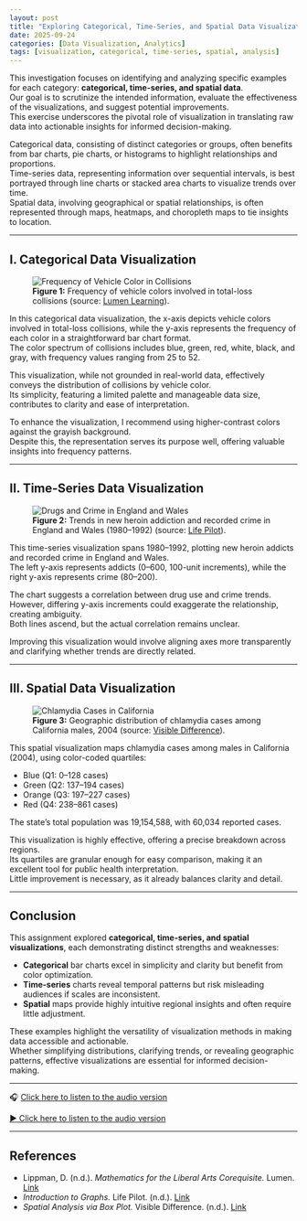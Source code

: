 ```yaml
---
layout: post
title: "Exploring Categorical, Time-Series, and Spatial Data Visualizations"
date: 2025-09-24
categories: [Data Visualization, Analytics]
tags: [visualization, categorical, time-series, spatial, analysis]
---
```


This investigation focuses on identifying and analyzing specific examples for each category: **categorical, time-series, and spatial data**.  
Our goal is to scrutinize the intended information, evaluate the effectiveness of the visualizations, and suggest potential improvements.  
This exercise underscores the pivotal role of visualization in translating raw data into actionable insights for informed decision-making.

Categorical data, consisting of distinct categories or groups, often benefits from bar charts, pie charts, or histograms to highlight relationships and proportions.  
Time-series data, representing information over sequential intervals, is best portrayed through line charts or stacked area charts to visualize trends over time.  
Spatial data, involving geographical or spatial relationships, is often represented through maps, heatmaps, and choropleth maps to tie insights to location.

---

## I. Categorical Data Visualization

<figure>
  <img src="https://rachkat.github.io/Rachelgoldsbury.github.io/assets/auto-recalls-1.png" alt="Frequency of Vehicle Color in Collisions">
  <figcaption><strong>Figure 1:</strong> Frequency of vehicle colors involved in total-loss collisions (source: <a href="https://courses.lumenlearning.com/coloradomesa-mathforliberalartscorequisite/chapter/presenting-categorical-data-graphically/">Lumen Learning</a>).</figcaption>
</figure>

In this categorical data visualization, the x-axis depicts vehicle colors involved in total-loss collisions, while the y-axis represents the frequency of each color in a straightforward bar chart format.  
The color spectrum of collisions includes blue, green, red, white, black, and gray, with frequency values ranging from 25 to 52.  

This visualization, while not grounded in real-world data, effectively conveys the distribution of collisions by vehicle color.  
Its simplicity, featuring a limited palette and manageable data size, contributes to clarity and ease of interpretation.  

To enhance the visualization, I recommend using higher-contrast colors against the grayish background.  
Despite this, the representation serves its purpose well, offering valuable insights into frequency patterns.

---

## II. Time-Series Data Visualization

<figure>
  <img src="https://rachkat.github.io/Rachelgoldsbury.github.io/assets/auto-recalls-2.png" alt="Drugs and Crime in England and Wales">
  <figcaption><strong>Figure 2:</strong> Trends in new heroin addiction and recorded crime in England and Wales (1980–1992) (source: <a href="https://www.life-pilot.co.uk/improve-your-skills/introduction-to-graphs/time-series-graphs">Life Pilot</a>).</figcaption>
</figure>

This time-series visualization spans 1980–1992, plotting new heroin addicts and recorded crime in England and Wales.  
The left y-axis represents addicts (0–600, 100-unit increments), while the right y-axis represents crime (80–200).  

The chart suggests a correlation between drug use and crime trends.  
However, differing y-axis increments could exaggerate the relationship, creating ambiguity.  
Both lines ascend, but the actual correlation remains unclear.  

Improving this visualization would involve aligning axes more transparently and clarifying whether trends are directly related.

---

## III. Spatial Data Visualization

<figure>
  <img src="https://rachkat.github.io/Rachelgoldsbury.github.io/assets/auto-recalls-3.png" alt="Chlamydia Cases in California">
  <figcaption><strong>Figure 3:</strong> Geographic distribution of chlamydia cases among California males, 2004 (source: <a href="https://vizdiff.blogspot.com/2016/05/spatial-analysis-via-box-plot.html">Visible Difference</a>).</figcaption>
</figure>

This spatial visualization maps chlamydia cases among males in California (2004), using color-coded quartiles:  
- Blue (Q1: 0–128 cases)  
- Green (Q2: 137–194 cases)  
- Orange (Q3: 197–227 cases)  
- Red (Q4: 238–861 cases)  

The state’s total population was 19,154,588, with 60,034 reported cases.  

This visualization is highly effective, offering a precise breakdown across regions.  
Its quartiles are granular enough for easy comparison, making it an excellent tool for public health interpretation.  
Little improvement is necessary, as it already balances clarity and detail.

---

## Conclusion

This assignment explored **categorical, time-series, and spatial visualizations**, each demonstrating distinct strengths and weaknesses:  
- **Categorical** bar charts excel in simplicity and clarity but benefit from color optimization.  
- **Time-series** charts reveal temporal patterns but risk misleading audiences if scales are inconsistent.  
- **Spatial** maps provide highly intuitive regional insights and often require little adjustment.  

These examples highlight the versatility of visualization methods in making data accessible and actionable.  
Whether simplifying distributions, clarifying trends, or revealing geographic patterns, effective visualizations are essential for informed decision-making.  

---

🎧 [Click here to listen to the audio version](./assets/audio/Audio-9_24_2025.m4a)


[▶️ Click here to listen to the audio version](https://rachelgoldsbury.github.io/assets/audio/Audio-9_24_2025.m4a)

---

## References
- Lippman, D. (n.d.). *Mathematics for the Liberal Arts Corequisite.* Lumen. [Link](https://courses.lumenlearning.com/coloradomesa-mathforliberalartscorequisite/chapter/presenting-categorical-data-graphically/)  
- *Introduction to Graphs.* Life Pilot. (n.d.). [Link](https://www.life-pilot.co.uk/improve-your-skills/introduction-to-graphs/time-series-graphs)  
- *Spatial Analysis via Box Plot.* Visible Difference. (n.d.). [Link](https://vizdiff.blogspot.com/2016/05/spatial-analysis-via-box-plot.html)  
